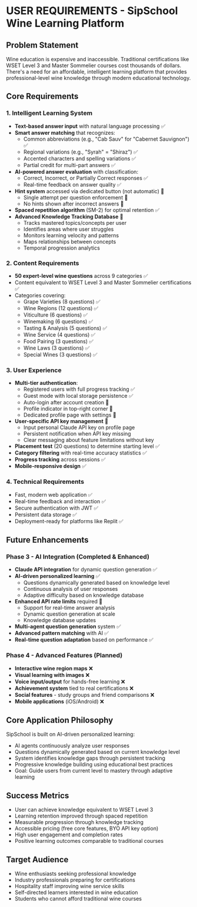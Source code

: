 # USER REQUIREMENTS - SipSchool Wine Learning Platform

## Problem Statement
Wine education is expensive and inaccessible. Traditional certifications like WSET Level 3 and Master Sommelier courses cost thousands of dollars. There's a need for an affordable, intelligent learning platform that provides professional-level wine knowledge through modern educational technology.

## Core Requirements

### 1. Intelligent Learning System
- **Text-based answer input** with natural language processing ✅
- **Smart answer matching** that recognizes:
  - Common abbreviations (e.g., "Cab Sauv" for "Cabernet Sauvignon") ✅
  - Regional variations (e.g., "Syrah" = "Shiraz") ✅
  - Accented characters and spelling variations ✅
  - Partial credit for multi-part answers ✅
- **AI-powered answer evaluation** with classification:
  - Correct, Incorrect, or Partially Correct responses ✅
  - Real-time feedback on answer quality ✅
- **Hint system** accessed via dedicated button (not automatic) 🚧
  - Single attempt per question enforcement 🚧
  - No hints shown after incorrect answers 🚧
- **Spaced repetition algorithm** (SM-2) for optimal retention ✅
- **Advanced Knowledge Tracking Database** 🚧
  - Tracks mastered topics/concepts per user
  - Identifies areas where user struggles
  - Monitors learning velocity and patterns
  - Maps relationships between concepts
  - Temporal progression analytics

### 2. Content Requirements
- **50 expert-level wine questions** across 9 categories ✅
- Content equivalent to WSET Level 3 and Master Sommelier certifications ✅
- Categories covering:
  - Grape Varieties (8 questions) ✅
  - Wine Regions (12 questions) ✅
  - Viticulture (6 questions) ✅
  - Winemaking (6 questions) ✅
  - Tasting & Analysis (5 questions) ✅
  - Wine Service (4 questions) ✅
  - Food Pairing (3 questions) ✅
  - Wine Laws (3 questions) ✅
  - Special Wines (3 questions) ✅

### 3. User Experience
- **Multi-tier authentication**:
  - Registered users with full progress tracking ✅
  - Guest mode with local storage persistence ✅
  - Auto-login after account creation 🚧
  - Profile indicator in top-right corner 🚧
  - Dedicated profile page with settings 🚧
- **User-specific API key management** 🚧
  - Input personal Claude API key on profile page
  - Persistent notification when API key missing
  - Clear messaging about feature limitations without key
- **Placement test** (20 questions) to determine starting level ✅
- **Category filtering** with real-time accuracy statistics ✅
- **Progress tracking** across sessions ✅
- **Mobile-responsive design** ✅

### 4. Technical Requirements
- Fast, modern web application ✅
- Real-time feedback and interaction ✅
- Secure authentication with JWT ✅
- Persistent data storage ✅
- Deployment-ready for platforms like Replit ✅

## Future Enhancements

### Phase 3 - AI Integration (Completed & Enhanced)
- **Claude API integration** for dynamic question generation ✅
- **AI-driven personalized learning** ✅
  - Questions dynamically generated based on knowledge level
  - Continuous analysis of user responses
  - Adaptive difficulty based on knowledge database
- **Enhanced API rate limits** required 🚧
  - Support for real-time answer analysis
  - Dynamic question generation at scale
  - Knowledge database updates
- **Multi-agent question generation** system ✅
- **Advanced pattern matching** with AI ✅
- **Real-time question adaptation** based on performance ✅

### Phase 4 - Advanced Features (Planned)
- **Interactive wine region maps** ❌
- **Visual learning with images** ❌
- **Voice input/output** for hands-free learning ❌
- **Achievement system** tied to real certifications ❌
- **Social features** - study groups and friend comparisons ❌
- **Mobile applications** (iOS/Android) ❌

## Core Application Philosophy
SipSchool is built on AI-driven personalized learning:
- AI agents continuously analyze user responses
- Questions dynamically generated based on current knowledge level
- System identifies knowledge gaps through persistent tracking
- Progressive knowledge building using educational best practices
- Goal: Guide users from current level to mastery through adaptive learning

## Success Metrics
- User can achieve knowledge equivalent to WSET Level 3
- Learning retention improved through spaced repetition
- Measurable progression through knowledge tracking
- Accessible pricing (free core features, BYO API key option)
- High user engagement and completion rates
- Positive learning outcomes comparable to traditional courses

## Target Audience
- Wine enthusiasts seeking professional knowledge
- Industry professionals preparing for certifications
- Hospitality staff improving wine service skills
- Self-directed learners interested in wine education
- Students who cannot afford traditional wine courses